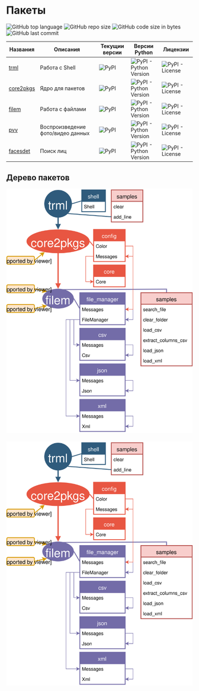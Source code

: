 # Пакеты

![GitHub top language](https://img.shields.io/github/languages/top/DmitryRyumin/pkgs)
![GitHub repo size](https://img.shields.io/github/repo-size/DmitryRyumin/pkgs)
![GitHub code size in bytes](https://img.shields.io/github/languages/code-size/DmitryRyumin/pkgs)
![GitHub last commit](https://img.shields.io/github/last-commit/DmitryRyumin/pkgs)

| Названия | Описания | Текущии версии | Версии Python | Лицензии |
| -------- | -------- | -------------- | ------------- | -------- |
| [trml](https://github.com/DmitryRyumin/pkgs/tree/master/trml) | Работа с Shell | ![PyPI](https://img.shields.io/pypi/v/trml)  | ![PyPI - Python Version](https://img.shields.io/pypi/pyversions/trml) | ![PyPI - License](https://img.shields.io/pypi/l/trml) |
| [core2pkgs](https://github.com/DmitryRyumin/pkgs/tree/master/core2pkgs) | Ядро для пакетов | ![PyPI](https://img.shields.io/pypi/v/core2pkgs) | ![PyPI - Python Version](https://img.shields.io/pypi/pyversions/core2pkgs) | ![PyPI - License](https://img.shields.io/pypi/l/core2pkgs) |
| [filem](https://github.com/DmitryRyumin/pkgs/tree/master/filem) | Работа с файлами | ![PyPI](https://img.shields.io/pypi/v/filem) | ![PyPI - Python Version](https://img.shields.io/pypi/pyversions/filem) | ![PyPI - License](https://img.shields.io/pypi/l/filem) |
| [pvv](https://github.com/DmitryRyumin/pkgs/tree/master/pvv) | Воспроизведение фото/видео данных | ![PyPI](https://img.shields.io/pypi/v/pvv) | ![PyPI - Python Version](https://img.shields.io/pypi/pyversions/pvv) | ![PyPI - License](https://img.shields.io/pypi/l/pvv) |
| [facesdet](https://github.com/DmitryRyumin/pkgs/tree/master/facesdet) | Поиск лиц | ![PyPI](https://img.shields.io/pypi/v/facesdet) | ![PyPI - Python Version](https://img.shields.io/pypi/pyversions/facesdet) | ![PyPI - License](https://img.shields.io/pypi/l/facesdet) |

## Дерево пакетов

![Дерево пакетов](https://github.com/DmitryRyumin/pkgs/blob/master/Package_tree.svg)

<h4 align="center">
    <img src="https://github.com/DmitryRyumin/pkgs/blob/master/Package_tree.svg" alt="Дерево пакетов" />
</h4>
